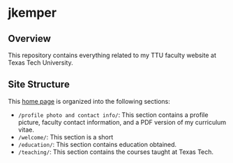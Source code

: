 # jkemper

## Overview
This repository contains everything related to my TTU faculty website at Texas Tech University.

## Site Structure
This [home page](https://github.com/jameskemper/jkemper/blob/main/home.html) is organized into the following  sections:

- `/profile photo and contact info/`: This section contains a profile picture, faculty contact information, and a PDF version of my curriculum vitae.
- `/welcome/`: This section is a short 
- `/education/`: This section contains education obtained.
- `/teaching/`: This section contains the courses taught at Texas Tech.
